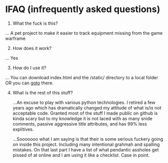 
# IFAQ (infrequently asked questions)

1. What the fuck is this?

... A pet project to make it easier to track equipment missing from the game warframe

2. How does it work?

... Yes

3. How do I use it?

... You can download index.html and the /static/ directory to a local folder OR you can [goto](devdave.github.id/wfmastery) there.


4. What is the rest of this stuff?

    ...An excuse to play with various python technologies.  I retired a few years ago which has dramatically changed
    my attitude of what is/is not acceptable code.  Granted most of the stuff I made public on github is kinda scary
    but to my knowledge it is not laced with as many snide comments, passive aggressive title attributes, and has 99% less
    explitives.


    ...Sooooooo what I am saying is that their is some serious fuckery going on inside this project.  Including many intentional grahmah and spalling mistakes.  On that
    last part I have a list of what pendantic assholes get pissed of at online and I am using it like a checklist.  Case in point.

